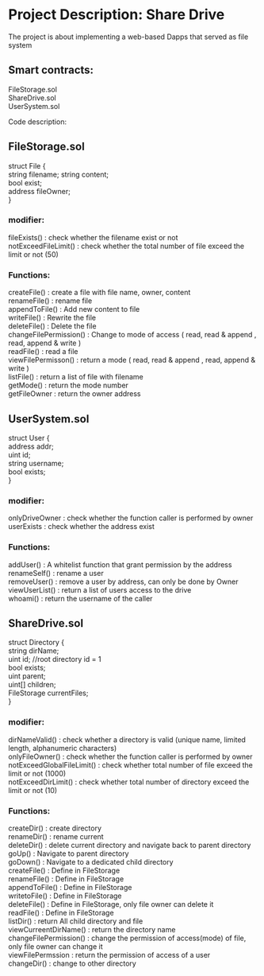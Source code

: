 # Project Description: Share Drive  

The project is about implementing a web-based Dapps that served as file system  

## Smart contracts:  

FileStorage.sol  
ShareDrive.sol  
UserSystem.sol  

Code description:  

## FileStorage.sol  

struct File {  
	string filename;
	string content;  
	bool exist;  
	address fileOwner;  
}  

### modifier:  

fileExists()           : check whether the filename exist or not  
notExceedFileLimit()   : check whether the total number of file exceed the limit or not (50)  

### Functions:  

createFile()           : create a file with file name, owner, content  
renameFile()           : rename file  
appendToFile()         : Add new content to file  
writeFile()            : Rewrite the file  
deleteFile()           : Delete the file  
changeFilePermission() : Change to mode of access ( read, read & append , read, append & write )  
readFile()             : read a file  
viewFilePermisson()    : return a mode ( read, read & append , read, append & write )  
listFile()             : return a list of file with filename  
getMode()              : return the mode number  
getFileOwner           : return the owner address  



## UserSystem.sol  

struct User {  
	address addr;  
	uint id;  
	string username;  
	bool exists;  
}  

### modifier:

onlyDriveOwner  : check whether the function caller is performed by owner  
userExists      : check whether the address exist  

### Functions: 

addUser()         : A whitelist function that grant permission by the address  
renameSelf()      : rename a user   
removeUser()      : remove a user by address, can only be done by Owner  
viewUserList()    : return a list of users access to the drive   
whoami()          : return the username of the caller   


## ShareDrive.sol  

struct Directory {  
	string dirName;   
	uint id;          //root directory id = 1   
	bool exists;   
	uint parent;     
        uint[] children;  
        FileStorage currentFiles;  
}

### modifier:  

dirNameValid()             : check whether a directory is valid (unique name, limited length, alphanumeric characters)  
onlyFileOwner()            : check whether the function caller is performed by owner  
notExceedGlobalFileLimit() : check whether total number of file exceed the limit or not (1000)  
notExceedDirLimit()        : check whether total number of directory exceed the limit or not (10)  

### Functions:   

createDir()             : create directory  
renameDir()             : rename current  
deleteDir()             : delete current directory and navigate back to parent directory  
goUp()                  : Navigate to parent directory  
goDown()                : Navigate to a dedicated child directory  
createFile()            : Define in FileStorage  
renameFile()            : Define in FileStorage  
appendToFile()          : Define in FileStorage  
writetoFile()           : Define in FileStorage  
deleteFile()            : Define in FileStorage, only file owner can delete it  
readFile()              : Define in FileStorage  
listDir()               : return All child directory and file   
viewCurreentDirName()   : return the directory name  
changeFilePermission()  : change the permission of access(mode) of file, only file owner can change it  
viewFilePermssion       : return the permission of access of a user  
changeDir()             : change to other directory  
